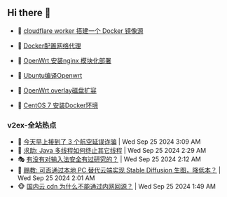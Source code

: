 ## Hi there 👋

<!--
**dkyg666/dkyg666** is a ✨ _special_ ✨ repository because its `README.md` (this file) appears on your GitHub profile.

Here are some ideas to get you started:

- 🔭 I’m currently working on ...
- 🌱 I’m currently learning ...
- 👯 I’m looking to collaborate on ...
- 🤔 I’m looking for help with ...
- 💬 Ask me about ...
- 📫 How to reach me: ...
- 😄 Pronouns: ...
- ⚡ Fun fact: ...
-->

<!-- BLOG-POST-LIST:START -->
- 🦩 [cloudflare worker 搭建一个 Docker 镜像源](http://blog.1996099.xyz/archives/cloudflare-worker-da-jian-yi-ge-docker-jing-xiang-zhan) 

- 🚦 [Docker配置网络代理](http://blog.1996099.xyz/archives/dockerpei-zhi-wang-luo-dai-li) 

- 🫶 [OpenWrt 安装nginx 模块化部署](http://blog.1996099.xyz/archives/openwrt-an-zhuang-nginx-mo-kuai-hua-bu-shu) 

- 🦄 [Ubuntu编译Openwrt](http://blog.1996099.xyz/archives/ubuntuzi-bian-yi-openwrt) 

- 🐻 [OpenWrt overlay磁盘扩容](http://blog.1996099.xyz/archives/openwrt-overlay) 

- 🤖 [CentOS 7 安装Docker环境](http://blog.1996099.xyz/archives/centos-docker) 
<!-- BLOG-POST-LIST:END -->

### v2ex-全站热点
<!-- v2ex:START -->
- 🥸 [今天早上接到了 3 个航空延误诈骗](https://www.v2ex.com/t/1075615#reply2) | Wed Sep 25 2024 3:09 AM
- 🤗 [求助: Java 多线程如何终止其它线程](https://www.v2ex.com/t/1075598#reply5) | Wed Sep 25 2024 2:29 AM
- 🎭 [有没有对输入法安全有过研究的？](https://www.v2ex.com/t/1075589#reply3) | Wed Sep 25 2024 2:12 AM
- 🥷 [赐教: 可否通过本地 PC 替代云端实现 Stable Diffusion 生图，降低本？](https://www.v2ex.com/t/1075587#reply14) | Wed Sep 25 2024 2:01 AM
- 🐵 [国内云 cdn 为什么不能通过内网回源？](https://www.v2ex.com/t/1075579#reply9) | Wed Sep 25 2024 1:49 AM<!-- v2ex:END -->

